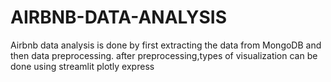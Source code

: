 # AIRBNB-DATA-ANALYSIS
Airbnb data analysis is done by first extracting the data from MongoDB and then data preprocessing.
after preprocessing,types of visualization can be done using streamlit plotly express 
